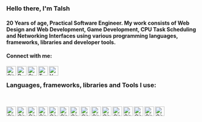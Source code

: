 ###  Hello there, I'm Talsh

#### 20 Years of age, Practical Software Engineer. My work consists of Web Design and Web Development, Game Development, CPU Task Scheduling and Networking Interfaces using various programming languages, frameworks, libraries and developer tools.

#### Connect with me: 

[<img align="left" alt="GitHub Link" width="25px" height="25px" src="https://upload.wikimedia.org/wikipedia/commons/thumb/9/91/Octicons-mark-github.svg/1024px-Octicons-mark-github.svg.png" />][github]
[<img align="left" alt="Reddit Link" width="25px" height="25px" src="https://seeklogo.net/wp-content/uploads/2020/09/reddit-logomark-logo.png" />][reddit]
[<img align="left" alt="Steam Link" width="25px" height="25px" src="https://upload.wikimedia.org/wikipedia/commons/thumb/8/83/Steam_icon_logo.svg/1024px-Steam_icon_logo.svg.png" />][steam]
[<img align="left" alt="Twitter Link" width="25px" height="25px" src="https://upload.wikimedia.org/wikipedia/he/thumb/a/a3/Twitter_bird_logo.svg/1259px-Twitter_bird_logo.svg.png" />][twitter]
[<img align="left" alt="YouTube Link" width="25px" height="25px" src="https://images.vexels.com/media/users/3/157679/isolated/preview/8d24929b0ebd57e691ea9db331e1c1fa-youtube-play-button-logo-by-vexels.png" />][youtube]

<br />

### Languages, frameworks, libraries and Tools I use:

<br />

[<img align="left" alt="GitHub Link" width="25px" height="25px" src="https://upload.wikimedia.org/wikipedia/commons/thumb/6/61/HTML5_logo_and_wordmark.svg/512px-HTML5_logo_and_wordmark.svg.png" />][html5]
[<img align="left" alt="GitHub Link" width="25px" height="25px" src="https://upload.wikimedia.org/wikipedia/commons/thumb/3/3d/CSS.3.svg/1200px-CSS.3.svg.png" />][css]
[<img align="left" alt="GitHub Link" width="25px" height="25px" src="https://upload.wikimedia.org/wikipedia/commons/thumb/9/99/Unofficial_JavaScript_logo_2.svg/1024px-Unofficial_JavaScript_logo_2.svg.png" />][javascript]
[<img align="left" alt="GitHub Link" width="25px" height="25px" src="https://upload.wikimedia.org/wikipedia/commons/thumb/9/96/Sass_Logo_Color.svg/1024px-Sass_Logo_Color.svg.png" />][sass]
[<img align="left" alt="GitHub Link" width="25px" height="25px" src="https://upload.wikimedia.org/wikipedia/he/thumb/a/a7/React-icon.svg/1280px-React-icon.svg.png" />][react]
[<img align="left" alt="GitHub Link" width="25px" height="25px" src="https://upload.wikimedia.org/wikipedia/commons/thumb/c/cf/Eclipse-SVG.svg/1200px-Eclipse-SVG.svg.png" />][eclipse]
[<img align="left" alt="GitHub Link" width="25px" height="25px" src="https://upload.wikimedia.org/wikipedia/commons/thumb/9/9a/Visual_Studio_Code_1.35_icon.svg/1024px-Visual_Studio_Code_1.35_icon.svg.png" />][visual_studio_code]
[<img align="left" alt="GitHub Link" width="25px" height="25px" src="https://upload.wikimedia.org/wikipedia/commons/thumb/c/cd/Visual_Studio_2017_Logo.svg/1200px-Visual_Studio_2017_Logo.svg.png" />][visual_studio]
[<img align="left" alt="GitHub Link" width="25px" height="25px" src="https://upload.wikimedia.org/wikipedia/commons/thumb/7/7a/C_Sharp_logo.svg/932px-C_Sharp_logo.svg.png" />][c#]
[<img align="left" alt="GitHub Link" width="25px" height="25px" src="https://cdn.iconscout.com/icon/free/png-256/c-programming-569564.png" />][c]
[<img align="left" alt="GitHub Link" width="25px" height="25px" src="https://upload.wikimedia.org/wikipedia/he/0/05/Java_Logo.svg.png" />][java]
[<img align="left" alt="GitHub Link" width="25px" height="25px" src="https://i.pinimg.com/originals/8c/b1/8c/8cb18c72082d13eb581cf6d452e8e266.png" />][assembly]
[<img align="left" alt="GitHub Link" width="25px" height="25px" src="https://www.svgrepo.com/show/13344/sql-file-format.svg" />][sql]
[<img align="left" alt="GitHub Link" width="25px" height="25px" src="https://seeklogo.com/images/R/redux-logo-9CA6836C12-seeklogo.com.png" />][redux]
[<img align="left" alt="GitHub Link" width="25px" height="25px" src="https://cdn.worldvectorlogo.com/logos/mongodb.svg" />][mongodb]

[github]: https://github.com/talsh123/
[reddit]: https://www.reddit.com/user/talsh123/
[steam]: https://steamcommunity.com/id/Talsh123/
[twitter]: https://twitter.com/Talsh1234
[youtube]: https://www.youtube.com/channel/UCFwhT19zQlrU_Ji_P46NliQ
[html5]: https://developer.mozilla.org/en-US/docs/Web/Guide/HTML/HTML5
[css]: https://developer.mozilla.org/en-US/docs/Archive/CSS3
[sass]: https://sass-lang.com/
[javascript]: https://developer.mozilla.org/en-US/docs/Web/JavaScript
[react]: https://reactjs.org/
[visual_studio_code]: https://code.visualstudio.com/
[eclipse]: https://www.eclipse.org/
[visual_studio]: https://visualstudio.microsoft.com/
[c#]: https://docs.microsoft.com/en-us/dotnet/csharp/
[c]: https://www.programiz.com/c-programming
[java]: https://www.java.com/en/
[assembly]: https://www.tutorialspoint.com/assembly_programming/assembly_introduction.htm
[mongodb]: https://www.mongodb.com/
[redux]: https://redux.js.org/
[sql]: https://www.khanacademy.org/computing/computer-programming/sql